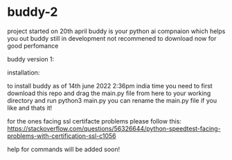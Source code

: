 # buddy-2

project started on 20th april buddy is your python ai compnaion which helps you out buddy still in development not recommened to download now for good perfomance 



buddy version 1:

installation:

to install buddy as of 14th june 2022 2:36pm india time you need to first download this repo and drag the main.py file from here to your working directory
and run python3 main.py you can rename the main.py file  if you like and thats it!


for the ones facing ssl certifacte problems please follow this: https://stackoverflow.com/questions/56326644/python-speedtest-facing-problems-with-certification-ssl-c1056


help for commands will be added soon!
